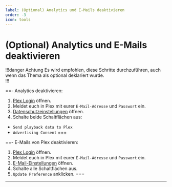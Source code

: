 ```yaml
---
label: (Optional) Analytics und E-Mails deaktivieren
order: -3
icon: tools
---
```


# (Optional) Analytics und E-Mails deaktivieren

!!!danger Achtung
Es wird empfohlen, diese Schritte durchzuführen, auch wenn das Thema als optional deklariert wurde.<br>
!!!

==- Analytics deaktivieren:
1. [Plex Login](https://app.plex.tv/desktop/#!/login) öffnen.
2. Meldet euch in Plex mit eurer `E-Mail-Adresse` und `Passwort` ein.
3. [Datenschutzeinstellungen](https://www.plex.tv/about/privacy-legal/privacy-preferences/#opd) öffnen.
5. Schalte beide Schaltflächen aus:

- `Send playback data to Plex`
- `Advertising Consent`
===

==- E-Mails von Plex deaktivieren:
1. [Plex Login](https://app.plex.tv/desktop/#!/login) öffnen.
2. Meldet euch in Plex mit eurer `E-Mail-Adresse` und `Passwort` ein.
3. [E-Mail-Einstellungen](https://www.plex.tv/email-preferences) öffnen.
4. Schalte alle Schaltflächen aus.
5. `Update Preference` anklicken.
===

---
